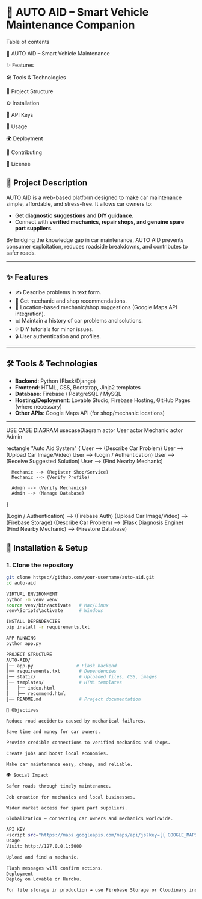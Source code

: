 # 🚗 AUTO AID – Smart Vehicle Maintenance Companion  
Table of contents

🚗 AUTO AID – Smart Vehicle Maintenance

✨ Features

🛠️ Tools & Technologies

📂 Project Structure

⚙️ Installation

🔑 API Keys

🚀 Usage

🌍 Deployment

🤝 Contributing

📜 License
## 📌 Project Description  
AUTO AID is a web-based platform designed to make car maintenance simple, affordable, and stress-free. It allows car owners to:
- Get **diagnostic suggestions** and **DIY guidance**.  
- Connect with **verified mechanics, repair shops, and genuine spare part suppliers**.  

By bridging the knowledge gap in car maintenance, AUTO AID prevents consumer exploitation, reduces roadside breakdowns, and contributes to safer roads.  

---

## ✨ Features   
- ✍️ Describe problems in text form.  
- 🔧 Get mechanic and shop recommendations.  
- 📍 Location-based mechanic/shop suggestions (Google Maps API integration).  
- 📊 Maintain a history of car problems and solutions.  
- 💡 DIY tutorials for minor issues.  
- 🔒 User authentication and profiles.  

---

## 🛠️ Tools & Technologies  
- **Backend**: Python (Flask/Django)  
- **Frontend**: HTML, CSS, Bootstrap, Jinja2 templates  
- **Database**: Firebase / PostgreSQL / MySQL  
- **Hosting/Deployment**: Lovable Studio, Firebase Hosting, GitHub Pages (where necessary)  
- **Other APIs**: Google Maps API (for shop/mechanic locations)  

---
USE CASE DIAGRAM
usecaseDiagram
  actor User
  actor Mechanic
  actor Admin

  rectangle "Auto Aid System" {
      User --> (Describe Car Problem)
      User --> (Upload Car Image/Video)
      User --> (Login / Authentication)
      User --> (Receive Suggested Solution)
      User --> (Find Nearby Mechanic)

      Mechanic --> (Register Shop/Service)
      Mechanic --> (Verify Profile)

      Admin --> (Verify Mechanics)
      Admin --> (Manage Database)
  }

  (Login / Authentication) --> (Firebase Auth)
  (Upload Car Image/Video) --> (Firebase Storage)
  (Describe Car Problem) --> (Flask Diagnosis Engine)
  (Find Nearby Mechanic) --> (Firestore Database)

 
## 🚀 Installation & Setup  

### 1. Clone the repository  
```bash
git clone https://github.com/your-username/auto-aid.git
cd auto-aid

VIRTUAL ENVIRONMENT
python -m venv venv
source venv/bin/activate   # Mac/Linux
venv\Scripts\activate      # Windows

INSTALL DEPENDENCIES
pip install -r requirements.txt

APP RUNNING
python app.py

PROJECT STRUCTURE
AUTO-AID/
│── app.py                # Flask backend
│── requirements.txt       # Dependencies
│── static/                # Uploaded files, CSS, images
│── templates/             # HTML templates
│   ├── index.html
│   ├── recommend.html
│── README.md              # Project documentation

🎯 Objectives

Reduce road accidents caused by mechanical failures.

Save time and money for car owners.

Provide credible connections to verified mechanics and shops.

Create jobs and boost local economies.

Make car maintenance easy, cheap, and reliable.

🌍 Social Impact

Safer roads through timely maintenance.

Job creation for mechanics and local businesses.

Wider market access for spare part suppliers.

Globalization – connecting car owners and mechanics worldwide.

API KEY
<script src="https://maps.googleapis.com/maps/api/js?key={{ GOOGLE_MAPS_API_KEY }}&libraries=places"></script>
Usage
Visit: http://127.0.0.1:5000

Upload and find a mechanic.

Flash messages will confirm actions.
Deployment
Deploy on Lovable or Heroku.

For file storage in production → use Firebase Storage or Cloudinary instead of local /static/uploads.


























   

  
